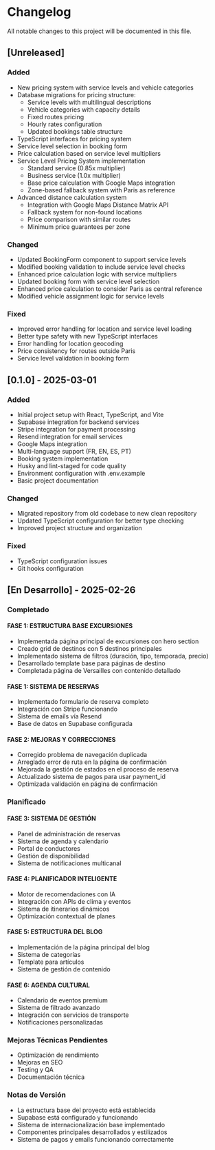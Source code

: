 # Changelog

All notable changes to this project will be documented in this file.

## [Unreleased]

### Added
- New pricing system with service levels and vehicle categories
- Database migrations for pricing structure:
  - Service levels with multilingual descriptions
  - Vehicle categories with capacity details
  - Fixed routes pricing
  - Hourly rates configuration
  - Updated bookings table structure
- TypeScript interfaces for pricing system
- Service level selection in booking form
- Price calculation based on service level multipliers
- Service Level Pricing System implementation
  * Standard service (0.85x multiplier)
  * Business service (1.0x multiplier)
  * Base price calculation with Google Maps integration
  * Zone-based fallback system with Paris as reference
- Advanced distance calculation system
  * Integration with Google Maps Distance Matrix API
  * Fallback system for non-found locations
  * Price comparison with similar routes
  * Minimum price guarantees per zone

### Changed
- Updated BookingForm component to support service levels
- Modified booking validation to include service level checks
- Enhanced price calculation logic with service multipliers
- Updated booking form with service level selection
- Enhanced price calculation to consider Paris as central reference
- Modified vehicle assignment logic for service levels

### Fixed
- Improved error handling for location and service level loading
- Better type safety with new TypeScript interfaces
- Error handling for location geocoding
- Price consistency for routes outside Paris
- Service level validation in booking form

## [0.1.0] - 2025-03-01

### Added
- Initial project setup with React, TypeScript, and Vite
- Supabase integration for backend services
- Stripe integration for payment processing
- Resend integration for email services
- Google Maps integration
- Multi-language support (FR, EN, ES, PT)
- Booking system implementation
- Husky and lint-staged for code quality
- Environment configuration with .env.example
- Basic project documentation

### Changed
- Migrated repository from old codebase to new clean repository
- Updated TypeScript configuration for better type checking
- Improved project structure and organization

### Fixed
- TypeScript configuration issues
- Git hooks configuration

## [En Desarrollo] - 2025-02-26

### Completado 

#### FASE 1: ESTRUCTURA BASE EXCURSIONES
- Implementada página principal de excursiones con hero section
- Creado grid de destinos con 5 destinos principales
- Implementado sistema de filtros (duración, tipo, temporada, precio)
- Desarrollado template base para páginas de destino
- Completada página de Versailles con contenido detallado

#### FASE 1: SISTEMA DE RESERVAS
- Implementado formulario de reserva completo
- Integración con Stripe funcionando
- Sistema de emails vía Resend
- Base de datos en Supabase configurada

#### FASE 2: MEJORAS Y CORRECCIONES
- Corregido problema de navegación duplicada
- Arreglado error de ruta en la página de confirmación
- Mejorada la gestión de estados en el proceso de reserva
- Actualizado sistema de pagos para usar payment_id
- Optimizada validación en página de confirmación

### Planificado

#### FASE 3: SISTEMA DE GESTIÓN
- Panel de administración de reservas
- Sistema de agenda y calendario
- Portal de conductores
- Gestión de disponibilidad
- Sistema de notificaciones multicanal

#### FASE 4: PLANIFICADOR INTELIGENTE
- Motor de recomendaciones con IA
- Integración con APIs de clima y eventos
- Sistema de itinerarios dinámicos
- Optimización contextual de planes

#### FASE 5: ESTRUCTURA DEL BLOG
- Implementación de la página principal del blog
- Sistema de categorías
- Template para artículos
- Sistema de gestión de contenido

#### FASE 6: AGENDA CULTURAL
- Calendario de eventos premium
- Sistema de filtrado avanzado
- Integración con servicios de transporte
- Notificaciones personalizadas

### Mejoras Técnicas Pendientes 
- Optimización de rendimiento
- Mejoras en SEO
- Testing y QA
- Documentación técnica

### Notas de Versión
- La estructura base del proyecto está establecida
- Supabase está configurado y funcionando
- Sistema de internacionalización base implementado
- Componentes principales desarrollados y estilizados
- Sistema de pagos y emails funcionando correctamente
